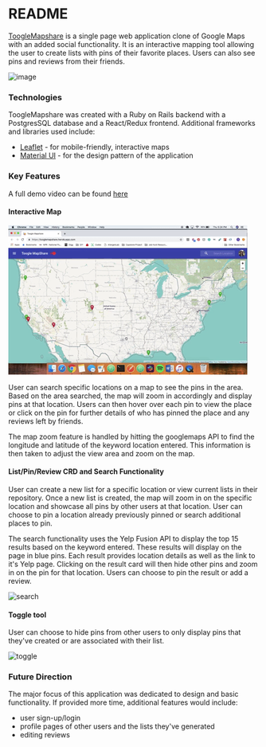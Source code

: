 # README


[ToogleMapshare](https://tooglemapshare.herokuapp.com/) is a single page web application clone of Google Maps with an added social functionality. It is an interactive mapping tool allowing the user to create lists with pins of their favorite places. Users can also see pins and reviews from their friends. 


![image](https://user-images.githubusercontent.com/43506537/55689593-3dc5aa00-5954-11e9-9dd0-8a49cdea2d35.png)


### Technologies
ToogleMapshare was created with a Ruby on Rails backend with a PostgresSQL database and a React/Redux frontend. Additional frameworks and libraries used include:

* [Leaflet](https://leafletjs.com/) - for mobile-friendly, interactive maps
* [Material UI](https://material-ui.com/) - for the design pattern of the application

### Key Features

A full demo video can be found [here](https://vimeo.com/326194696/e5d3488daa)

#### Interactive Map

![map](public/toogle_interactivemap.gif)

User can search specific locations on a map to see the pins in the area. Based on the area searched, the map will zoom in accordingly and display pins at that location. Users can then hover over each pin to view the place or click on the pin for further details of who has pinned the place and any reviews left by friends. 

The map zoom feature is handled by hitting the googlemaps API to find the longitude and latitude of the keyword location entered. This information is then taken to adjust the view area and zoom on the map. 

#### List/Pin/Review CRD and Search Functionality

User can create a new list for a specific location or view current lists in their repository. Once a new list is created, the map will zoom in on the specific location and showcase all pins by other users at that location. User can choose to pin a location already previously pinned or search additional places to pin. 

The search functionality uses the Yelp Fusion API to display the top 15 results based on the keyword entered. These results will display on the page in blue pins. Each result provides location details as well as the link to it's Yelp page. Clicking on the result card will then hide other pins and zoom in on the pin for that location. Users can choose to pin the result or add a review. 

![search](public/toggle_search.gif)

#### Toggle tool 

User can choose to hide pins from other users to only display pins that they've created or are associated with their list. 

![toggle](public/toogle.gif)

### Future Direction

The major focus of this application was dedicated to design and basic functionality. If provided more time, additional features would include:

* user sign-up/login
* profile pages of other users and the lists they've generated
* editing reviews

